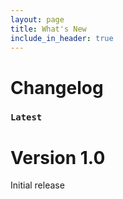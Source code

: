 ```yaml
---
layout: page
title: What's New
include_in_header: true
---
```


# Changelog

### `Latest`
# **Version 1.0**
Initial release

<br>

